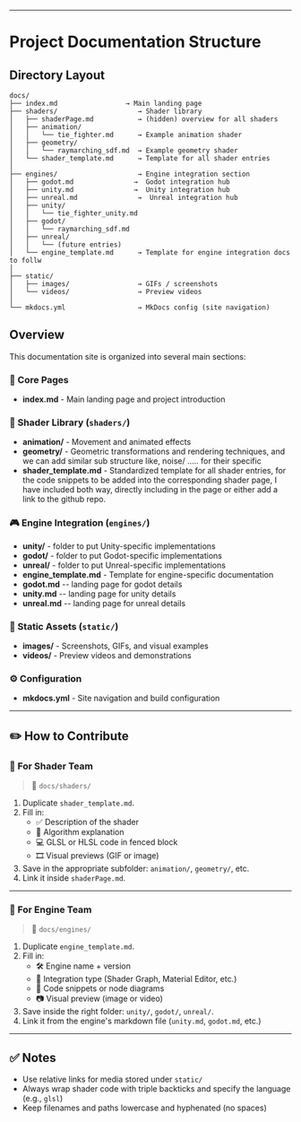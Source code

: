 
---
# Project Documentation Structure

## Directory Layout

```
docs/
├── index.md                 → Main landing page
├── shaders/                    → Shader library
│   ├── shaderPage.md           → (hidden) overview for all shaders
│   ├── animation/
│   │   └── tie_fighter.md      → Example animation shader
│   ├── geometry/
│   │   └── raymarching_sdf.md  → Example geometry shader
│   └── shader_template.md      → Template for all shader entries
│
├── engines/                    → Engine integration section
│   ├── godot.md               →  Godot integration hub
│   ├── unity.md               →  Unity integration hub
│   ├── unreal.md               →  Unreal integration hub
│   ├── unity/
│   │   └── tie_fighter_unity.md
│   ├── godot/
│   │   └── raymarching_sdf.md
│   ├── unreal/
│   │   └── (future entries)
│   └── engine_template.md      → Template for engine integration docs to follw 
│
├── static/
│   ├── images/                 → GIFs / screenshots
│   └── videos/                 → Preview videos
│
└── mkdocs.yml                  → MkDocs config (site navigation)
```

## Overview

This documentation site is organized into several main sections:

### 📄 Core Pages
- **index.md** - Main landing page and project introduction

### 🎨 Shader Library (`shaders/`)
- **animation/** - Movement and animated effects
- **geometry/** - Geometric transformations and rendering techniques, and we can add similar sub structure like, noise/ ..... for their specific 
- **shader_template.md** - Standardized template for all shader entries, for the code snippets to be added into the corresponding shader page, I have included both way, 
                           directly including in the page or either add a link to the github repo. 

### 🎮 Engine Integration (`engines/`)
- **unity/** - folder to put Unity-specific implementations
- **godot/** - folder to put Godot-specific implementations
- **unreal/** - folder to put Unreal-specific implementations
- **engine_template.md** - Template for engine-specific documentation
- **godot.md** -- landing page for godot details
- **unity.md** -- landing page for unity details
- **unreal.md** -- landing page for unreal details

### 📁 Static Assets (`static/`)
- **images/** - Screenshots, GIFs, and visual examples
- **videos/** - Preview videos and demonstrations

### ⚙️ Configuration
- **mkdocs.yml** - Site navigation and build configuration
---

## ✏️ How to Contribute

### 🔷 For Shader Team

> 📁 `docs/shaders/`

1. Duplicate `shader_template.md`.
2. Fill in:
   - ✅ Description of the shader
   - 🧠 Algorithm explanation
   - 💻 GLSL or HLSL code in fenced block
   - 🎞️ Visual previews (GIF or image)
3. Save in the appropriate subfolder: `animation/`, `geometry/`, etc.
4. Link it inside `shaderPage.md`.

---

### 🧩 For Engine Team

> 📁 `docs/engines/`

1. Duplicate `engine_template.md`.
2. Fill in:
   - 🛠️ Engine name + version
   - 🧩 Integration type (Shader Graph, Material Editor, etc.)
   - 📜 Code snippets or node diagrams
   - 📷 Visual preview (image or video)
3. Save inside the right folder: `unity/`, `godot/`, `unreal/`.
4. Link it from the engine's markdown file (`unity.md`, `godot.md`, etc.)

---

## ✅ Notes

- Use relative links for media stored under `static/`
- Always wrap shader code with triple backticks and specify the language (e.g., `glsl`)
- Keep filenames and paths lowercase and hyphenated (no spaces)
